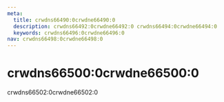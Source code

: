 ```yaml
---
meta:
  title: crwdns66490:0crwdne66490:0
  description: crwdns66492:0crwdne66492:0 crwdns66494:0crwdne66494:0
  keywords: crwdns66496:0crwdne66496:0
nav: crwdns66498:0crwdne66498:0
---
```


# crwdns66500:0crwdne66500:0

crwdns66502:0crwdne66502:0

<entry-ad />

<backmatter />
